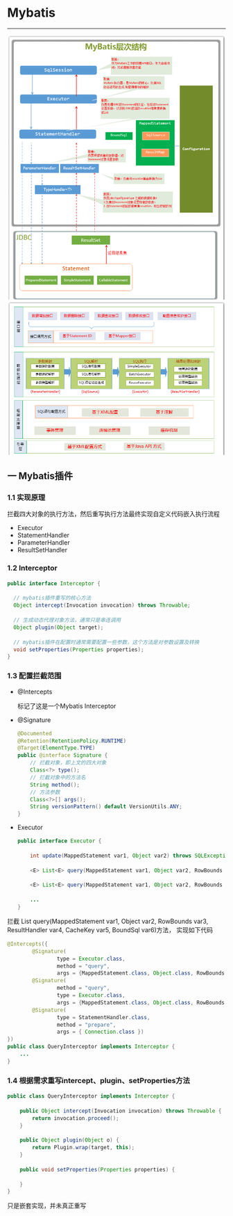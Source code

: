 # Mybatis
---
![mybatis层次结构](../../picture/mybatis/mybatis.png)
![mybatis层次结构](../../picture/mybatis/level.png)

## 一 Mybatis插件
### 1.1 实现原理
拦截四大对象的执行方法，然后重写执行方法最终实现自定义代码嵌入执行流程
- Executor
- StatementHandler
- ParameterHandler
- ResultSetHandler 
### 1.2 Interceptor
```java
public interface Interceptor {

  // mybatis插件重写的核心方法
  Object intercept(Invocation invocation) throws Throwable;
  
  // 生成动态代理对象方法，通常只是串连调用
  Object plugin(Object target);
  
  // mybatis插件在配置时通常需要配置一些参数，这个方法是对参数设置及转换
  void setProperties(Properties properties);
}
```
### 1.3 配置拦截范围
- @Intercepts 

    标记了这是一个Mybatis Interceptor
- @Signature

    ```java
    @Documented
    @Retention(RetentionPolicy.RUNTIME)
    @Target(ElementType.TYPE)
    public @interface Signature {
        // 拦截对象，即上文的四大对象
        Class<?> type();
        // 拦截对象中的方法名
        String method();
        // 方法参数  
        Class<?>[] args();  
        String versionPattern() default VersionUtils.ANY;
    }
- Executor
    ```java
    public interface Executor {
  
        int update(MappedStatement var1, Object var2) throws SQLException;
    
        <E> List<E> query(MappedStatement var1, Object var2, RowBounds var3, ResultHandler var4, CacheKey var5, BoundSql var6) throws SQLException;
    
        <E> List<E> query(MappedStatement var1, Object var2, RowBounds var3, ResultHandler var4) throws SQLException;
        
        ...
    }
    ```
拦截<E> List<E> query(MappedStatement var1, Object var2, RowBounds var3, ResultHandler var4, CacheKey var5, BoundSql var6)方法，
实现如下代码
```java
@Intercepts({
        @Signature(
                type = Executor.class,
                method = "query",
                args = {MappedStatement.class, Object.class, RowBounds.class, ResultHandler.class}),
        @Signature(
                method = "query",
                type = Executor.class,
                args = {MappedStatement.class, Object.class, RowBounds.class, ResultHandler.class, CacheKey.class, BoundSql.class}),
        @Signature(
                type = StatementHandler.class, 
                method = "prepare",
                args = { Connection.class })
})
public class QueryInterceptor implements Interceptor {
    ...
}
```
### 1.4 根据需求重写intercept、plugin、setProperties方法
```java
public class QueryInterceptor implements Interceptor {
    
    public Object intercept(Invocation invocation) throws Throwable {
        return invocation.proceed();
    }

    public Object plugin(Object o) {
        return Plugin.wrap(target, this);
    }

    public void setProperties(Properties properties) {

    }
}
```
只是嵌套实现，并未真正重写
